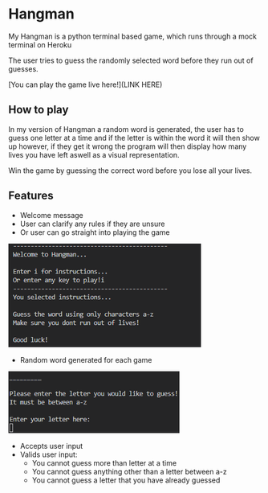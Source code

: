 # Hangman
My Hangman is a python terminal based game, which runs through a mock terminal on Heroku 

The user tries to guess the randomly selected word before they run out of guesses.

[You can play the game live here!](LINK HERE)


## How to play

In my version of Hangman a random word is generated, the user has to guess one letter at a time
and if the letter is within the word it will then show up however, if they get it wrong
the program will then display how many lives you have left aswell as a visual representation.

Win the game by guessing the correct word before you lose all your lives.


## Features

- Welcome message
- User can clarify any rules if they are unsure
- Or user can go straight into playing the game

![Welcome message](./images/welcome_message.png)

- Random word generated for each game

![Random word](./images/random_word.png)

- Accepts user input
- Valids user input:
  - You cannot guess more than letter at a time
  - You cannot guess anything other than a letter between a-z
  - You cannot guess a letter that you have already guessed
